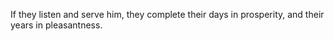 If they listen and serve him, they complete their days in prosperity, and their years in pleasantness.
